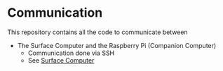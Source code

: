 # Communication

This repository contains all the code to communicate between

- The Surface Computer and the Raspberry Pi (Companion Computer)
    - Communication done via SSH
    - See [Surface Computer](./documentation/Surface_Computer.md)
